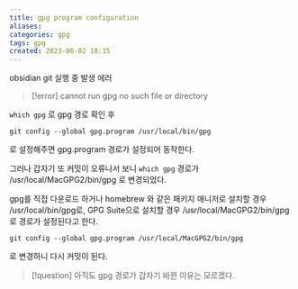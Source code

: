 ```yaml
---
title: gpg program configuration
aliases: 
categories: gpg
tags: gpg
created: 2023-06-02 18:15
---
```

obsidian git 실행 중 발생 에러

>[!error]
>cannot run gpg no such file or directory

`which gpg` 로 gpg 경로 확인 후

```shell
git config --global gpg.program /usr/local/bin/gpg
```

로 설정해주면 gpg.program 경로가 설정되어 동작한다.

그러나 갑자기 또 커밋이 오류나서 보니 `which gpg` 경로가 /usr/local/MacGPG2/bin/gpg 로 변경되었다.

gpg를 직접 다운로드 하거나 homebrew 와 같은 패키지 매니저로 설치할 경우 /usr/local/bin/gpg로,
GPG Suite으로 설치할 경우 /usr/local/MacGPG2/bin/gpg로 경로가 설정된다고 한다.

```shell
git config --global gpg.program /usr/local/MacGPG2/bin/gpg
```

로 변경하니 다시 커밋이 된다.

>[!question]
>아직도 gpg 경로가 갑자기 바뀐 이유는 모르겠다.
